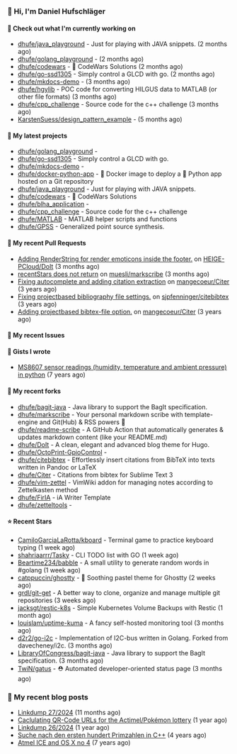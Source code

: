 ### 👋 Hi, I'm Daniel Hufschläger


#### 👷 Check out what I'm currently working on


- [dhufe/java_playground](https://github.com/dhufe/java_playground) - Just for playing with JAVA snippets. (2 months ago)
- [dhufe/golang_playground](https://github.com/dhufe/golang_playground) -  (2 months ago)
- [dhufe/codewars](https://github.com/dhufe/codewars) - 🍻 CodeWars Solutions (2 months ago)
- [dhufe/go-ssd1305](https://github.com/dhufe/go-ssd1305) - Simply control a GLCD with go. (2 months ago)
- [dhufe/mkdocs-demo](https://github.com/dhufe/mkdocs-demo) -  (3 months ago)
- [dhufe/hgylib](https://github.com/dhufe/hgylib) - POC code for converting HILGUS data to MATLAB (or other file formats) (3 months ago)
- [dhufe/cpp_challenge](https://github.com/dhufe/cpp_challenge) - Source code for the c++ challenge (3 months ago)
- [KarstenSuess/design_pattern_example](https://github.com/KarstenSuess/design_pattern_example) -  (5 months ago)

#### 🌱 My latest projects


- [dhufe/golang_playground](https://github.com/dhufe/golang_playground) - 
- [dhufe/go-ssd1305](https://github.com/dhufe/go-ssd1305) - Simply control a GLCD with go.
- [dhufe/mkdocs-demo](https://github.com/dhufe/mkdocs-demo) - 
- [dhufe/docker-python-app](https://github.com/dhufe/docker-python-app) - 🐳 Docker image to deploy a 🐍 Python app hosted on a Git repository
- [dhufe/java_playground](https://github.com/dhufe/java_playground) - Just for playing with JAVA snippets.
- [dhufe/codewars](https://github.com/dhufe/codewars) - 🍻 CodeWars Solutions
- [dhufe/blha_application](https://github.com/dhufe/blha_application) - 
- [dhufe/cpp_challenge](https://github.com/dhufe/cpp_challenge) - Source code for the c++ challenge
- [dhufe/MATLAB](https://github.com/dhufe/MATLAB) - MATLAB helper scripts and functions
- [dhufe/GPSS](https://github.com/dhufe/GPSS) - Generalized point source synthesis.

#### 🔨 My recent Pull Requests

- [Adding RenderString for render emoticons inside the footer.](https://github.com/HEIGE-PCloud/DoIt/pull/1446) on [HEIGE-PCloud/DoIt](https://github.com/HEIGE-PCloud/DoIt) (3 months ago)
- [recentStars does not return](https://github.com/muesli/markscribe/pull/99) on [muesli/markscribe](https://github.com/muesli/markscribe) (3 months ago)
- [Fixing autocomplete and adding citation extraction](https://github.com/mangecoeur/Citer/pull/43) on [mangecoeur/Citer](https://github.com/mangecoeur/Citer) (3 years ago)
- [Fixing projectbased bibliography file settings.](https://github.com/sjpfenninger/citebibtex/pull/20) on [sjpfenninger/citebibtex](https://github.com/sjpfenninger/citebibtex) (3 years ago)
- [Adding projectbased bibtex-file option.](https://github.com/mangecoeur/Citer/pull/42) on [mangecoeur/Citer](https://github.com/mangecoeur/Citer) (3 years ago)

#### 🔨 My recent Issues


#### 📓 Gists I wrote

- [MS8607 sensor readings (humidity, temperature and ambient pressure) in python](https://gist.github.com/e536efcbcf6dde544f20d1cade238dc3) (7 years ago)

#### 🍴 My recent forks

- [dhufe/bagit-java](https://github.com/dhufe/bagit-java) - Java library to support the BagIt specification.
- [dhufe/markscribe](https://github.com/dhufe/markscribe) - Your personal markdown scribe with template-engine and Git(Hub) & RSS powers 📜
- [dhufe/readme-scribe](https://github.com/dhufe/readme-scribe) - A GitHub Action that automatically generates & updates markdown content (like your README.md)
- [dhufe/DoIt](https://github.com/dhufe/DoIt) - A clean, elegant and advanced blog theme for Hugo.
- [dhufe/OctoPrint-GpioControl](https://github.com/dhufe/OctoPrint-GpioControl) - 
- [dhufe/citebibtex](https://github.com/dhufe/citebibtex) - Effortlessly insert citations from BibTeX into texts written in Pandoc or LaTeX
- [dhufe/Citer](https://github.com/dhufe/Citer) -  Citations from bibtex for Sublime Text 3
- [dhufe/vim-zettel](https://github.com/dhufe/vim-zettel) - VimWiki addon for managing notes according to Zettelkasten method
- [dhufe/FirIA](https://github.com/dhufe/FirIA) - iA Writer Template
- [dhufe/zetteltools](https://github.com/dhufe/zetteltools) - 

#### ⭐ Recent Stars

- [CamiloGarciaLaRotta/kboard](https://github.com/CamiloGarciaLaRotta/kboard) - Terminal game to practice keyboard typing (1 week ago)
- [shahriaarrr/Tasky](https://github.com/shahriaarrr/Tasky) - CLI TODO list with GO (1 week ago)
- [Beartime234/babble](https://github.com/Beartime234/babble) - A small utility to generate random words in #golang (1 week ago)
- [catppuccin/ghostty](https://github.com/catppuccin/ghostty) - 👻 Soothing pastel theme for Ghostty (2 weeks ago)
- [grdl/git-get](https://github.com/grdl/git-get) - A better way to clone, organize and manage multiple git repositories (3 weeks ago)
- [jacksgt/restic-k8s](https://github.com/jacksgt/restic-k8s) - Simple Kubernetes Volume Backups with Restic (1 month ago)
- [louislam/uptime-kuma](https://github.com/louislam/uptime-kuma) - A fancy self-hosted monitoring tool (3 months ago)
- [d2r2/go-i2c](https://github.com/d2r2/go-i2c) - Implementation of I2C-bus written in Golang. Forked from davecheney/i2c. (3 months ago)
- [LibraryOfCongress/bagit-java](https://github.com/LibraryOfCongress/bagit-java) - Java library to support the BagIt specification. (3 months ago)
- [TwiN/gatus](https://github.com/TwiN/gatus) - ⛑ Automated developer-oriented status page (3 months ago)

### 📝 My recent blog posts


- [Linkdump 27/2024](https://hufschlaeger.net/linkdump-kw27/) (11 months ago)
- [Caclulating QR-Code URLs for the Actimel/Pokémon lottery](https://hufschlaeger.net/poke-lottery/) (1 year ago)
- [Linkdump 26/2024](https://hufschlaeger.net/linkdump-kw26/) (1 year ago)
- [Suche nach den ersten hundert Primzahlen in C++](https://hufschlaeger.net/cpp-prime-numbers/) (4 years ago)
- [Atmel ICE and OS X no 4](https://hufschlaeger.net/atmelice-and-os-x-4/) (7 years ago)
